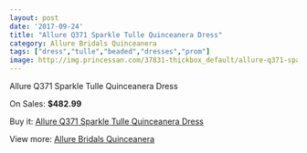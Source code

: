 ```yaml
---
layout: post
date: '2017-09-24'
title: "Allure Q371 Sparkle Tulle Quinceanera Dress"
category: Allure Bridals Quinceanera
tags: ["dress","tulle","beaded","dresses","prom"]
image: http://img.princessan.com/37831-thickbox_default/allure-q371-sparkle-tulle-quinceanera-dress.jpg
---
```

Allure Q371 Sparkle Tulle Quinceanera Dress

On Sales: **$482.99**
<a href="https://www.princessan.com/en/allure-bridals-quinceanera/17565-allure-q371-sparkle-tulle-quinceanera-dress.html"><amp-img layout="responsive" width="600" height="600" src="//img.princessan.com/37831-thickbox_default/allure-q371-sparkle-tulle-quinceanera-dress.jpg" alt="Allure Q371 Sparkle Tulle Quinceanera Dress 0" /></a>
<a href="https://www.princessan.com/en/allure-bridals-quinceanera/17565-allure-q371-sparkle-tulle-quinceanera-dress.html"><amp-img layout="responsive" width="600" height="600" src="//img.princessan.com/37835-thickbox_default/allure-q371-sparkle-tulle-quinceanera-dress.jpg" alt="Allure Q371 Sparkle Tulle Quinceanera Dress 1" /></a>
<a href="https://www.princessan.com/en/allure-bridals-quinceanera/17565-allure-q371-sparkle-tulle-quinceanera-dress.html"><amp-img layout="responsive" width="600" height="600" src="//img.princessan.com/37834-thickbox_default/allure-q371-sparkle-tulle-quinceanera-dress.jpg" alt="Allure Q371 Sparkle Tulle Quinceanera Dress 2" /></a>
<a href="https://www.princessan.com/en/allure-bridals-quinceanera/17565-allure-q371-sparkle-tulle-quinceanera-dress.html"><amp-img layout="responsive" width="600" height="600" src="//img.princessan.com/37833-thickbox_default/allure-q371-sparkle-tulle-quinceanera-dress.jpg" alt="Allure Q371 Sparkle Tulle Quinceanera Dress 3" /></a>
<a href="https://www.princessan.com/en/allure-bridals-quinceanera/17565-allure-q371-sparkle-tulle-quinceanera-dress.html"><amp-img layout="responsive" width="600" height="600" src="//img.princessan.com/37832-thickbox_default/allure-q371-sparkle-tulle-quinceanera-dress.jpg" alt="Allure Q371 Sparkle Tulle Quinceanera Dress 4" /></a>

Buy it: [Allure Q371 Sparkle Tulle Quinceanera Dress](https://www.princessan.com/en/allure-bridals-quinceanera/17565-allure-q371-sparkle-tulle-quinceanera-dress.html "Allure Q371 Sparkle Tulle Quinceanera Dress")

View more: [Allure Bridals Quinceanera](https://www.princessan.com/en/3-allure-bridals-quinceanera "Allure Bridals Quinceanera")